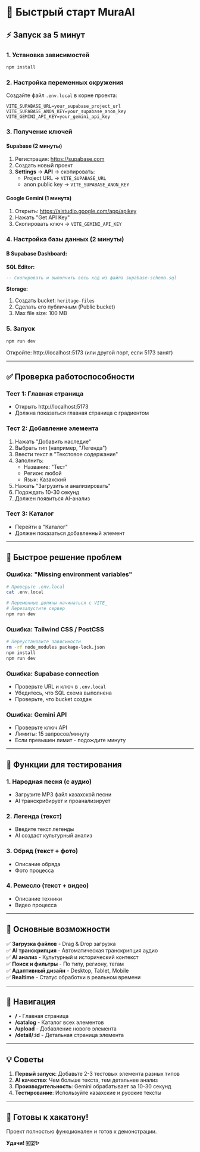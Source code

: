 # 🚀 Быстрый старт MuraAI

## ⚡ Запуск за 5 минут

### 1. Установка зависимостей
```bash
npm install
```

### 2. Настройка переменных окружения

Создайте файл `.env.local` в корне проекта:

```env
VITE_SUPABASE_URL=your_supabase_project_url
VITE_SUPABASE_ANON_KEY=your_supabase_anon_key
VITE_GEMINI_API_KEY=your_gemini_api_key
```

### 3. Получение ключей

#### Supabase (2 минуты)
1. Регистрация: https://supabase.com
2. Создать новый проект
3. **Settings** → **API** → скопировать:
   - Project URL → `VITE_SUPABASE_URL`
   - anon public key → `VITE_SUPABASE_ANON_KEY`

#### Google Gemini (1 минута)
1. Открыть: https://aistudio.google.com/app/apikey
2. Нажать "Get API Key"
3. Скопировать ключ → `VITE_GEMINI_API_KEY`

### 4. Настройка базы данных (2 минуты)

#### В Supabase Dashboard:

**SQL Editor:**
```sql
-- Скопировать и выполнить весь код из файла supabase-schema.sql
```

**Storage:**
1. Создать bucket: `heritage-files`
2. Сделать его публичным (Public bucket)
3. Max file size: 100 MB

### 5. Запуск
```bash
npm run dev
```

Откройте: http://localhost:5173 (или другой порт, если 5173 занят)

---

## ✅ Проверка работоспособности

### Тест 1: Главная страница
- Открыть http://localhost:5173
- Должна показаться главная страница с градиентом

### Тест 2: Добавление элемента
1. Нажать "Добавить наследие"
2. Выбрать тип (например, "Легенда")
3. Ввести текст в "Текстовое содержание"
4. Заполнить:
   - Название: "Тест"
   - Регион: любой
   - Язык: Казахский
5. Нажать "Загрузить и анализировать"
6. Подождать 10-30 секунд
7. Должен появиться AI-анализ

### Тест 3: Каталог
- Перейти в "Каталог"
- Должен показаться добавленный элемент

---

## 🐛 Быстрое решение проблем

### Ошибка: "Missing environment variables"
```bash
# Проверьте .env.local
cat .env.local

# Переменные должны начинаться с VITE_
# Перезапустите сервер
npm run dev
```

### Ошибка: Tailwind CSS / PostCSS
```bash
# Переустановите зависимости
rm -rf node_modules package-lock.json
npm install
npm run dev
```

### Ошибка: Supabase connection
- Проверьте URL и ключ в `.env.local`
- Убедитесь, что SQL схема выполнена
- Проверьте, что bucket создан

### Ошибка: Gemini API
- Проверьте ключ API
- Лимиты: 15 запросов/минуту
- Если превышен лимит - подождите минуту

---

## 📱 Функции для тестирования

### 1. Народная песня (с аудио)
- Загрузите MP3 файл казахской песни
- AI транскрибирует и проанализирует

### 2. Легенда (текст)
- Введите текст легенды
- AI создаст культурный анализ

### 3. Обряд (текст + фото)
- Описание обряда
- Фото процесса

### 4. Ремесло (текст + видео)
- Описание техники
- Видео процесса

---

## 🎯 Основные возможности

✅ **Загрузка файлов** - Drag & Drop загрузка  
✅ **AI транскрипция** - Автоматическая транскрипция аудио  
✅ **AI анализ** - Культурный и исторический контекст  
✅ **Поиск и фильтры** - По типу, региону, тегам  
✅ **Адаптивный дизайн** - Desktop, Tablet, Mobile  
✅ **Realtime** - Статус обработки в реальном времени  

---

## 🎨 Навигация

- **/** - Главная страница
- **/catalog** - Каталог всех элементов
- **/upload** - Добавление нового элемента
- **/detail/:id** - Детальная страница элемента

---

## 💡 Советы

1. **Первый запуск**: Добавьте 2-3 тестовых элемента разных типов
2. **AI качество**: Чем больше текста, тем детальнее анализ
3. **Производительность**: Gemini обрабатывает за 10-30 секунд
4. **Тестирование**: Используйте казахские и русские тексты

---

## 🚀 Готовы к хакатону!

Проект полностью функционален и готов к демонстрации.

**Удачи! 🇰🇿✨**
